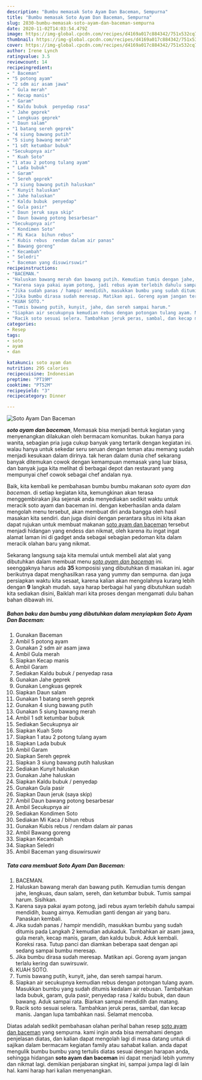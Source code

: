 ```yaml
---
description: "Bumbu memasak Soto Ayam Dan Baceman, Sempurna"
title: "Bumbu memasak Soto Ayam Dan Baceman, Sempurna"
slug: 2830-bumbu-memasak-soto-ayam-dan-baceman-sempurna
date: 2020-11-02T14:03:54.479Z
image: https://img-global.cpcdn.com/recipes/d4169a017c884342/751x532cq70/soto-ayam-dan-baceman-foto-resep-utama.jpg
thumbnail: https://img-global.cpcdn.com/recipes/d4169a017c884342/751x532cq70/soto-ayam-dan-baceman-foto-resep-utama.jpg
cover: https://img-global.cpcdn.com/recipes/d4169a017c884342/751x532cq70/soto-ayam-dan-baceman-foto-resep-utama.jpg
author: Irene Lynch
ratingvalue: 3.5
reviewcount: 14
recipeingredient:
- " Baceman"
- "5 potong ayam"
- "2 sdm air asam jawa"
- " Gula merah"
- " Kecap manis"
- " Garam"
- " Kaldu bubuk  penyedap rasa"
- " Jahe geprek"
- " Lengkuas geprek"
- " Daun salam"
- "1 batang sereh geprek"
- "4 siung bawang putih"
- "5 siung bawang merah"
- "1 sdt ketumbar bubuk"
- "Secukupnya air"
- " Kuah Soto"
- "1 atau 2 potong tulang ayam"
- " Lada bubuk"
- " Garam"
- " Sereh geprek"
- "3 siung bawang putih haluskan"
- " Kunyit haluskan"
- " Jahe haluskan"
- " Kaldu bubuk  penyedap"
- " Gula pasir"
- " Daun jeruk saya skip"
- " Daun bawang potong besarbesar"
- "Secukupnya air"
- " Kondimen Soto"
- " Mi Kaca  bihun rebus"
- " Kubis rebus  rendam dalam air panas"
- " Bawang goreng"
- " Kecambah"
- " Seledri"
- " Baceman yang disuwirsuwir"
recipeinstructions:
- "BACEMAN."
- "Haluskan bawang merah dan bawang putih. Kemudian tumis dengan jahe, lengkuas, daun salam, sereh, dan ketumbar bubuk. Tumis sampai harum. Sisihkan."
- "Karena saya pakai ayam potong, jadi rebus ayam terlebih dahulu sampai mendidih, buang airnya. Kemudian ganti dengan air yang baru. Panaskan kembali."
- "Jika sudah panas / hampir mendidih, masukkan bumbu yang sudah ditumis pada Langkah 2 kemudian adukaduk. Tambahkan air asam jawa, gula merah, kecap manis, garam, dan kaldu bubuk. Aduk kembali. Koreksi rasa. Tutup panci dan diamkan beberapa saat dengan api sedang sampai bumbu meresap."
- "Jika bumbu dirasa sudah meresap. Matikan api. Goreng ayam jangan terlalu kering dan suwirsuwir."
- "KUAH SOTO."
- "Tumis bawang putih, kunyit, jahe, dan sereh sampai harum."
- "Siapkan air secukupnya kemudian rebus dengan potongan tulang ayam. Masukkan bumbu yang sudah ditumis kedalam air rebusan. Tambahkan lada bubuk, garam, gula pasir, penyedap rasa / kaldu bubuk, dan daun bawang. Aduk sampai rata. Biarkan sampai mendidih dan matang."
- "Racik soto sesuai selera. Tambahkan jeruk peras, sambal, dan kecap manis. Jangan lupa tambahkan nasi. Selamat mencoba."
categories:
- Resep
tags:
- soto
- ayam
- dan

katakunci: soto ayam dan 
nutrition: 295 calories
recipecuisine: Indonesian
preptime: "PT19M"
cooktime: "PT52M"
recipeyield: "3"
recipecategory: Dinner

---
```



![Soto Ayam Dan Baceman](https://img-global.cpcdn.com/recipes/d4169a017c884342/751x532cq70/soto-ayam-dan-baceman-foto-resep-utama.jpg)

<b><i>soto ayam dan baceman</i></b>, Memasak bisa menjadi bentuk kegiatan yang menyenangkan dilakukan oleh bermacam komunitas. bukan hanya para wanita, sebagian pria juga cukup banyak yang tertarik dengan kegiatan ini. walau hanya untuk sekedar seru seruan dengan teman atau memang sudah menjadi kesukaan dalam dirinya. tak heran dalam dunia chef sekarang banyak ditemukan cowok dengan kemampuan memasak yang luar biasa, dan banyak juga kita melihat di berbagai depot dan restaurant yang mempunyai chef cowok sebagai chef andalan nya.



Baik, kita kembali ke pembahasan bumbu bumbu makanan <i>soto ayam dan baceman</i>. di setiap kegiatan kita, kemungkinan akan terasa menggembirakan jika sejenak anda menyediakan sedikit waktu untuk meracik soto ayam dan baceman ini. dengan keberhasilan anda dalam mengolah menu tersebut, akan membuat diri anda bangga oleh hasil masakan kita sendiri. dan juga disini dengan perantara situs ini kita akan dapat rujukan untuk membuat makanan <u>soto ayam dan baceman</u> tersebut menjadi hidangan yang endess dan nikmat, oleh karena itu ingat ingat alamat laman ini di gadget anda sebagai sebagian pedoman kita dalam meracik olahan baru yang nikmat.


Sekarang langsung saja kita memulai untuk membeli alat alat yang dibutuhkan dalam membuat menu <u><i>soto ayam dan baceman</i></u> ini. seenggaknya harus ada <b>35</b> komposisi yang dibutuhkan di masakan ini. agar berikutnya dapat menghasilkan rasa yang yummy dan sempurna. dan juga persiapkan waktu kita sesaat, karena kalian akan mengolahnya kurang lebih dengan <b>9</b> langkah mudah. saya harap berbagai hal yang dibutuhkan sudah kita sediakan disini, Baiklah mari kita proses dengan mengamati dulu bahan bahan dibawah ini.

<!--inarticleads1-->

##### Bahan baku dan bumbu yang dibutuhkan dalam menyiapkan Soto Ayam Dan Baceman:

1. Gunakan  Baceman
1. Ambil 5 potong ayam
1. Gunakan 2 sdm air asam jawa
1. Ambil  Gula merah
1. Siapkan  Kecap manis
1. Ambil  Garam
1. Sediakan  Kaldu bubuk / penyedap rasa
1. Gunakan  Jahe geprek
1. Gunakan  Lengkuas geprek
1. Siapkan  Daun salam
1. Gunakan 1 batang sereh geprek
1. Gunakan 4 siung bawang putih
1. Gunakan 5 siung bawang merah
1. Ambil 1 sdt ketumbar bubuk
1. Sediakan Secukupnya air
1. Siapkan  Kuah Soto
1. Siapkan 1 atau 2 potong tulang ayam
1. Siapkan  Lada bubuk
1. Ambil  Garam
1. Siapkan  Sereh geprek
1. Siapkan 3 siung bawang putih haluskan
1. Sediakan  Kunyit haluskan
1. Gunakan  Jahe haluskan
1. Siapkan  Kaldu bubuk / penyedap
1. Gunakan  Gula pasir
1. Siapkan  Daun jeruk (saya skip)
1. Ambil  Daun bawang potong besarbesar
1. Ambil Secukupnya air
1. Sediakan  Kondimen Soto
1. Sediakan  Mi Kaca / bihun rebus
1. Gunakan  Kubis rebus / rendam dalam air panas
1. Ambil  Bawang goreng
1. Siapkan  Kecambah
1. Siapkan  Seledri
1. Ambil  Baceman yang disuwirsuwir




<!--inarticleads2-->

##### Tata cara membuat Soto Ayam Dan Baceman:

1. BACEMAN.
1. Haluskan bawang merah dan bawang putih. Kemudian tumis dengan jahe, lengkuas, daun salam, sereh, dan ketumbar bubuk. Tumis sampai harum. Sisihkan.
1. Karena saya pakai ayam potong, jadi rebus ayam terlebih dahulu sampai mendidih, buang airnya. Kemudian ganti dengan air yang baru. Panaskan kembali.
1. Jika sudah panas / hampir mendidih, masukkan bumbu yang sudah ditumis pada Langkah 2 kemudian adukaduk. Tambahkan air asam jawa, gula merah, kecap manis, garam, dan kaldu bubuk. Aduk kembali. Koreksi rasa. Tutup panci dan diamkan beberapa saat dengan api sedang sampai bumbu meresap.
1. Jika bumbu dirasa sudah meresap. Matikan api. Goreng ayam jangan terlalu kering dan suwirsuwir.
1. KUAH SOTO.
1. Tumis bawang putih, kunyit, jahe, dan sereh sampai harum.
1. Siapkan air secukupnya kemudian rebus dengan potongan tulang ayam. Masukkan bumbu yang sudah ditumis kedalam air rebusan. Tambahkan lada bubuk, garam, gula pasir, penyedap rasa / kaldu bubuk, dan daun bawang. Aduk sampai rata. Biarkan sampai mendidih dan matang.
1. Racik soto sesuai selera. Tambahkan jeruk peras, sambal, dan kecap manis. Jangan lupa tambahkan nasi. Selamat mencoba.




Diatas adalah sedikit pembahasan olahan perihal bahan resep <u>soto ayam dan baceman</u> yang sempurna. kami ingin anda bisa memahami dengan penjelasan diatas, dan kalian dapat mengolah lagi di masa datang untuk di sajikan dalam bermacam kegiatan family atau sahabat kalian. anda dapat mengulik bumbu bumbu yang tertulis diatas sesuai dengan harapan anda, sehingga hidangan <b>soto ayam dan baceman</b> ini dapat menjadi lebih yummy dan nikmat lagi. demikian penjabaran singkat ini, sampai jumpa lagi di lain hal. kami harap hari kalian menyenangkan.

